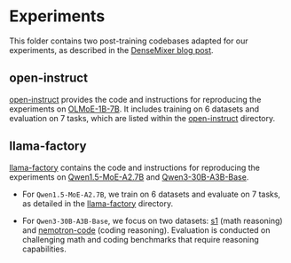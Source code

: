 # Experiments

This folder contains two post-training codebases adapted for our experiments, as described in the [DenseMixer blog post](https://fengyao.notion.site/moe-posttraining).

## open-instruct
[open-instruct](open-instruct) provides the code and instructions for reproducing the experiments on [OLMoE-1B-7B](https://huggingface.co/allenai/OLMoE-1B-7B-0125). It includes training on 6 datasets and evaluation on 7 tasks, which are listed within the [open-instruct](open-instruct) directory.

## llama-factory
[llama-factory](llama-factory) contains the code and instructions for reproducing the experiments on [Qwen1.5-MoE-A2.7B](https://huggingface.co/Qwen/Qwen1.5-MoE-A2.7B) and [Qwen3-30B-A3B-Base](https://huggingface.co/Qwen/Qwen3-30B-A3B-Base).

- For `Qwen1.5-MoE-A2.7B`, we train on 6 datasets and evaluate on 7 tasks, as detailed in the [llama-factory](llama-factory) directory.

- For `Qwen3-30B-A3B-Base`, we focus on two datasets: [s1](https://huggingface.co/datasets/autoprogrammer/s1K-1.1_lf_filtered) (math reasoning) and [nemotron-code](https://huggingface.co/datasets/autoprogrammer/nemotron_code_lf_filtered) (coding reasoning). Evaluation is conducted on challenging math and coding benchmarks that require reasoning capabilities.